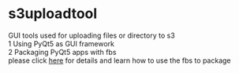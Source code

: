# s3uploadtool
GUI tools used for uploading files or directory to s3 <br>
1 Using PyQt5 as GUI framework  <br>
2 Packaging PyQt5 apps with fbs <br>
   please click [here](https://www.learnpyqt.com/courses/packaging-and-distribution/packaging-pyqt5-apps-fbs/) for details and learn how to use the fbs to package
   
